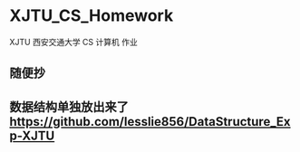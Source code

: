 # XJTU_CS_Homework
XJTU 西安交通大学 CS 计算机 作业
## 随便抄
## 数据结构单独放出来了 https://github.com/lesslie856/DataStructure_Exp-XJTU


